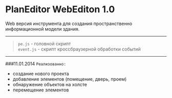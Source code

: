 PlanEditor WebEditon 1.0
===================

Web версия инструмента для создания пространственно информационной модели здания.

----------------

> `pe.js` - головной скрипт <br>
> `event.js` - скрипт кроссбраузерной обработки событий <br>

----------------

###11.01.2014
`Реализованно:` 
+ создание нового проекта
+ добавление элементов (помещение, дверь, проем)
+ обнаружение объектов на холсте
+ перемещение элементов
